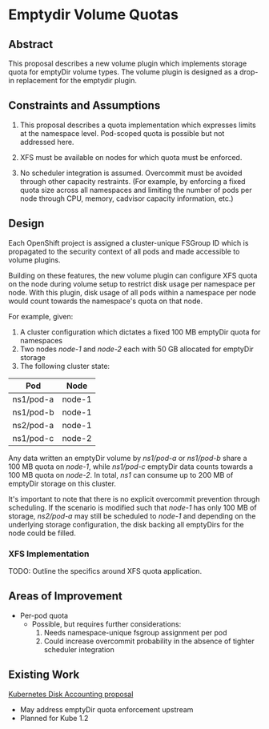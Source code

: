 # Emptydir Volume Quotas

## Abstract

This proposal describes a new volume plugin which implements storage quota for emptyDir
volume types. The volume plugin is designed as a drop-in replacement for the
emptydir plugin.

## Constraints and Assumptions

1. This proposal describes a quota implementation which expresses limits at the
namespace level. Pod-scoped quota is possible but not addressed here.

2. XFS must be available on nodes for which quota must be enforced.

3. No scheduler integration is assumed. Overcommit must be avoided through other capacity
restraints. (For example, by enforcing a fixed quota size across all namespaces and
limiting the number of pods per node through CPU, memory, cadvisor capacity information, etc.) 

## Design

Each OpenShift project is assigned a cluster-unique FSGroup ID which is propagated to
the security context of all pods and made accessible to volume plugins.

Building on these features, the new volume plugin can configure XFS quota on the node
during volume setup to restrict disk usage per namespace per node. With this plugin,
disk usage of all pods within a namespace per node would count towards the namespace's
quota on that node.

For example, given:

1. A cluster configuration which dictates a fixed 100 MB emptyDir quota for namespaces
2. Two nodes *node-1* and *node-2* each with 50 GB allocated for emptyDir storage
3. The following cluster state:

| Pod        | Node   |
|------------|--------|
| ns1/pod-a  | node-1 |
| ns1/pod-b  | node-1 |
| ns2/pod-a  | node-1 |
| ns1/pod-c  | node-2 |

Any data written an emptyDir volume by *ns1/pod-a* or *ns1/pod-b* share a 100 MB quota
on *node-1*, while *ns1/pod-c* emptyDir data counts towards a 100 MB quota on *node-2*.
In total, *ns1* can consume up to 200 MB of emptyDir storage on this cluster.

It's important to note that there is no explicit overcommit prevention through scheduling. If
the scenario is modified such that *node-1* has only 100 MB of storage, *ns2/pod-a* may still
be scheduled to *node-1* and depending on the underlying storage configuration, the disk backing
all emptyDirs for the node could be filled.

### XFS Implementation

TODO: Outline the specifics around XFS quota application.

## Areas of Improvement

* Per-pod quota
  * Possible, but requires further considerations:
    1. Needs namespace-unique fsgroup assignment per pod
    2. Could increase overcommit probability in the absence of tighter scheduler integration 

## Existing Work

[Kubernetes Disk Accounting proposal](https://github.com/vishh/kubernetes/blob/disk-accounting/docs/proposals/disk-accounting.md)

* May address emptyDir quota enforcement upstream
* Planned for Kube 1.2
